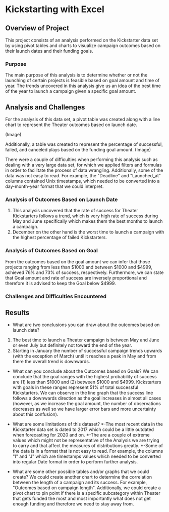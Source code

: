 # Kickstarting with Excel

## Overview of Project
This project consists of an analysis performed on the Kickstarter data set by using pivot tables and charts to visualize campaign outcomes based on their launch dates and their funding goals. 

### Purpose
The main purpose of this analysis is to determine whether or not the launching of certain projects is feasible based on goal amount and time of year. The trends uncovered in this analysis give us an idea of the best time of the year to launch a campaign given a specific goal amount. 


## Analysis and Challenges
For the analysis of this data set, a pivot table was created along with a line chart to represent the Theater outcomes based on launch date. 

(Image)

Additionally, a table was created to represent the percentage of successful, failed, and canceled plays based on the funding goal amount.
(Image)

There were a couple of difficulties when performing this analysis such as dealing with a very large data set, for which we applied filters and formulas in order to facilitate the process of data wrangling. Additionally, some of the data was not easy to read. For example, the "Deadline" and "Launched_at" columns contained Unix timestamps, which needed to be converted into a day-month-year format that we could interpret.

### Analysis of Outcomes Based on Launch Date
1. This analysis uncovered that the rate of success for Theater Kickstarters follows a trend, which is very high rate of success during May and June specifically which makes them the best months to launch a campaign.
2. December on the other hand is the worst time to launch a campaign with the highest percentage of failed Kickstarters.

### Analysis of Outcomes Based on Goal
From the outcomes based on the goal amount we can infer that those projects ranging from less than $1000 and between $1000 and  $4999, achieved 76% and 73% of success, respectively. Furthermore, we can state that Goal amount and rate of success are inversely proportional and therefore it is advised to keep the Goal below $4999.

### Challenges and Difficulties Encountered

## Results

- What are two conclusions you can draw about the outcomes based on launch date?
1. The best time to launch a Theater campaign is between May and June or even July but definitely not toward the end of the year.
2. Starting in January the number of successful campaign trends upwards (with the exception of March) until it reaches a peak in May and from there the overall trend is downwards.

- What can you conclude about the Outcomes based on Goals?
We can conclude that the goal ranges with the highest probability of success are (1) less than $1000 and (2) between $1000 and $4999. Kickstarters with goals in these ranges represent 51% of total successful Kickstarters. We can observe in the line graph that the success line follows a downwards direction as the goal increases in almost all cases (however, as we increase the goal amount, the number of observations decreases as well so we have larger error bars and more uncertainty about this confusion).

- What are some limitations of this dataset?
*-The most recent data in the Kickstarter data set is dated to 2017 which could be a little outdated when forecasting for 2020 and on. 
*-The are a couple of extreme values which might not be representative of the Analysis we are trying to carry and that affect the measures of distributions greatly. 
*-Some of the data is in a format that is not easy to read. For example, the columns "I" and "J" which are timestamps values which needed to be converted into regular Date format in order to perform further analysis.


- What are some other possible tables and/or graphs that we could create?
We could create another chart to determine the correlation between the length of a campaign and its success. For example, "Outcomes based on campaign length". Additionally, we could create a pivot chart to pin point if there is a specific subcategory within Theater that gets funded the most and most importantly what does not get enough funding and therefore we need to stay away from. 

